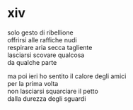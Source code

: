 # xiv

solo gesto di ribellione  
offrirsi alle raffiche nudi  
respirare aria secca tagliente  
lasciarsi scovare qualcosa  
da qualche parte

ma poi ieri ho sentito il calore degli amici  
per la prima volta  
non lasciarsi squarciare il petto  
dalla durezza degli sguardi
